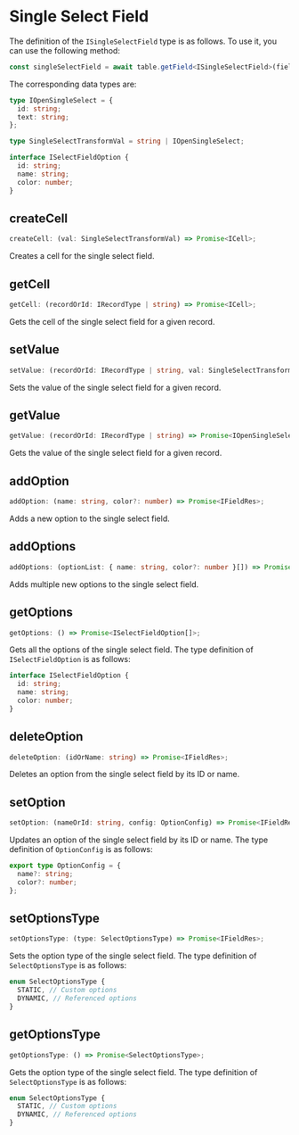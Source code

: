 # Single Select Field

The definition of the `ISingleSelectField` type is as follows. To use it, you can use the following method:
```typescript
const singleSelectField = await table.getField<ISingleSelectField>(fieldId);
```
The corresponding data types are:
```typescript
type IOpenSingleSelect = {
  id: string;
  text: string;
};

type SingleSelectTransformVal = string | IOpenSingleSelect;

interface ISelectFieldOption {
  id: string;
  name: string;
  color: number;
}
```

## createCell
```typescript
createCell: (val: SingleSelectTransformVal) => Promise<ICell>;
```
Creates a cell for the single select field.

## getCell
```typescript
getCell: (recordOrId: IRecordType | string) => Promise<ICell>;
```
Gets the cell of the single select field for a given record.

## setValue
```typescript
setValue: (recordOrId: IRecordType | string, val: SingleSelectTransformVal) => Promise<boolean>;
```
Sets the value of the single select field for a given record.

## getValue
```typescript
getValue: (recordOrId: IRecordType | string) => Promise<IOpenSingleSelect>;
```
Gets the value of the single select field for a given record.

## addOption
```typescript
addOption: (name: string, color?: number) => Promise<IFieldRes>;
```
Adds a new option to the single select field.

## addOptions
```typescript
addOptions: (optionList: { name: string, color?: number }[]) => Promise<IFieldRes>;
```
Adds multiple new options to the single select field.

## getOptions
```typescript
getOptions: () => Promise<ISelectFieldOption[]>;
```
Gets all the options of the single select field. The type definition of `ISelectFieldOption` is as follows:
```typescript
interface ISelectFieldOption {
  id: string;
  name: string;
  color: number;
}
```

## deleteOption
```typescript
deleteOption: (idOrName: string) => Promise<IFieldRes>;
```
Deletes an option from the single select field by its ID or name.

## setOption
```typescript
setOption: (nameOrId: string, config: OptionConfig) => Promise<IFieldRes>;
```
Updates an option of the single select field by its ID or name. The type definition of `OptionConfig` is as follows:
```typescript
export type OptionConfig = {
  name?: string;
  color?: number;
};
```

## setOptionsType
```typescript
setOptionsType: (type: SelectOptionsType) => Promise<IFieldRes>;
```
Sets the option type of the single select field. The type definition of `SelectOptionsType` is as follows:
```typescript
enum SelectOptionsType {
  STATIC, // Custom options
  DYNAMIC, // Referenced options
}
```

## getOptionsType
```typescript
getOptionsType: () => Promise<SelectOptionsType>;
```
Gets the option type of the single select field. The type definition of `SelectOptionsType` is as follows:
```typescript
enum SelectOptionsType {
  STATIC, // Custom options
  DYNAMIC, // Referenced options
}
```
